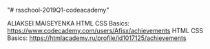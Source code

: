 "# rsschool-2019Q1-codeacademy" 

ALIAKSEI MAISEYENKA
HTML CSS Basics: https://www.codecademy.com/users/Afisx/achievements
HTML CSS Basics: https://htmlacademy.ru/profile/id1017125/achievements